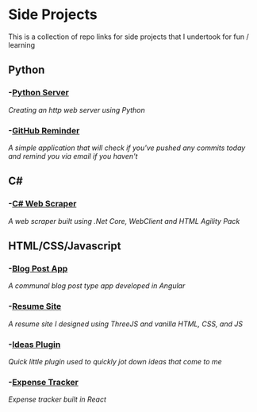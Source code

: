 # Side Projects
This is a collection of repo links for side projects that I undertook for fun / learning

## Python
### -[Python Server](https://github.com/S00171340/python-server)
*Creating an http web server using Python*

### -[GitHub Reminder](https://github.com/ryanmckelvey/github-reminder)
*A simple application that will check if you've pushed any commits today and remind you via email if you haven't*

## C# 
### -[C# Web Scraper](https://github.com/ryanmckelvey/csharp-web-scraper)
*A web scraper built using .Net Core, WebClient and HTML Agility Pack*

## HTML/CSS/Javascript
### -[Blog Post App](https://github.com/ryanmckelvey/angular-blog-app)
*A communal blog post type app developed in Angular*

### -[Resume Site](https://github.com/ryanmckelvey/ryanmckelvey.com)
*A resume site I designed using ThreeJS and vanilla HTML, CSS, and JS*

### -[Ideas Plugin](https://github.com/ryanmckelvey/ideas-plugin)
*Quick little plugin used to quickly jot down ideas that come to me*

### -[Expense Tracker](https://github.com/ryanmckelvey/react-expense-tracker)
*Expense tracker built in React*





